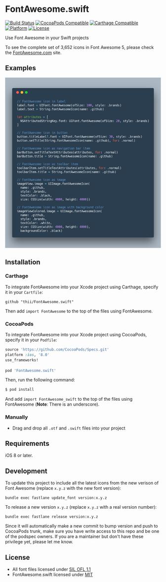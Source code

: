 # FontAwesome.swift

[![Build Status](http://img.shields.io/travis/thii/FontAwesome.swift.svg?style=flat)](https://travis-ci.org/thii/FontAwesome.swift)
[![CocoaPods Compatible](https://img.shields.io/cocoapods/v/FontAwesome.swift.svg)](https://img.shields.io/cocoapods/v/FontAwesome.swift.svg)
[![Carthage Compatible](https://img.shields.io/badge/Carthage-compatible-4BC51D.svg?style=flat)](https://github.com/Carthage/Carthage)
[![Platform](https://img.shields.io/cocoapods/p/FontAwesome.swift.svg?style=flat)](http://cocoadocs.org/docsets/FontAwesome.swift)
[![License](https://img.shields.io/cocoapods/l/FontAwesome.swift.svg)](https://raw.githubusercontent.com/thii/FontAwesome.swift/master/LICENSE)

Use Font Awesome in your Swift projects

To see the complete set of 3,652 icons in Font Awesome 5, please check the [FontAwesome.com](http://fontawesome.com/icons/) site.

## Examples
![](./.github/examples.png)

## Installation

### Carthage

To integrate FontAwesome into your Xcode project using Carthage, specify it in your `Cartfile`:

```ogdl
github "thii/FontAwesome.swift"
```

Then add `import FontAwesome` to the top of the files using FontAwesome.

### CocoaPods

To integrate FontAwesome into your Xcode project using CocoaPods, specify it in your `Podfile`:

```ruby
source 'https://github.com/CocoaPods/Specs.git'
platform :ios, '8.0'
use_frameworks!

pod 'FontAwesome.swift'
```

Then, run the following command:

```bash
$ pod install
```

And add `import FontAwesome_swift` to the top of the files using FontAwesome
(**Note**: There is an underscore).

### Manually
- Drag and drop all `.otf` and `.swift` files into your project

## Requirements

iOS 8 or later.

## Development
To update this project to include all the latest icons from the new verison of
Font Awesome (replace `x.y.z` with the new font version):

    bundle exec fastlane update_font version:x.y.z

To release a new version `x.y.z` (replace `x.y.z` with a real version number):

    bundle exec fastlane release version:x.y.z

Since it will automatically make a new commit to bump version and push to CocoaPods
trunk, make sure you have write access to this repo and be one of the podspec owners.
If you are a maintainer but don't have these privilege yet, please let me know.

## License
- All font files licensed under [SIL OFL 1.1](http://scripts.sil.org/OFL)
- FontAwesome.swift licensed under [MIT](http://thi.mit-license.org/)
